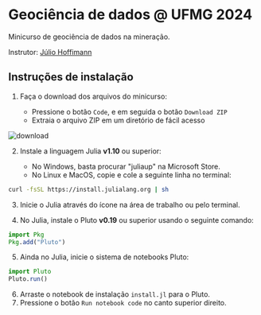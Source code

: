# Geociência de dados @ UFMG 2024

Minicurso de geociência de dados na mineração.

Instrutor: [Júlio Hoffimann](https://juliohm.github.io)

## Instruções de instalação

1. Faça o download dos arquivos do minicurso:

    - Pressione o botão `Code`, e em seguida o botão `Download ZIP`
    - Extraia o arquivo ZIP em um diretório de fácil acesso

![download](https://i.imgur.com/IqdRmyN.png)

2. Instale a linguagem Julia **v1.10** ou superior:

   - No Windows, basta procurar "juliaup" na Microsoft Store.
   - No Linux e MacOS, copie e cole a seguinte linha no terminal:

```sh
curl -fsSL https://install.julialang.org | sh
```

3. Inicie o Julia através do ícone na área de trabalho ou pelo terminal.

4. No Julia, instale o Pluto **v0.19** ou superior usando o seguinte comando:

```julia
import Pkg
Pkg.add("Pluto")
```

5. Ainda no Julia, inicie o sistema de notebooks Pluto:

```julia
import Pluto
Pluto.run()
```

6. Arraste o notebook de instalação `install.jl` para o Pluto.
7. Pressione o botão `Run notebook code` no canto superior direito.